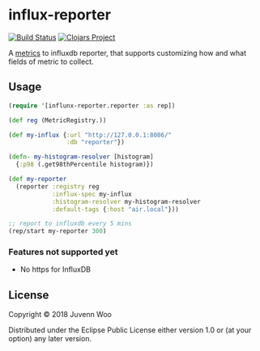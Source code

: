 # influx-reporter

[![Build Status](https://travis-ci.org/juvenn/influx-reporter.svg?branch=master)](https://travis-ci.org/juvenn/influx-reporter)
[![Clojars Project](https://img.shields.io/clojars/v/influx-reporter.svg)](https://clojars.org/influx-reporter)

A [metrics](https://github.com/dropwizard/metrics) to influxdb reporter, that supports customizing
how and what fields of metric to collect.

## Usage

```clojure
(require '[influnx-reporter.reporter :as rep])

(def reg (MetricRegistry.))

(def my-influx {:url "http://127.0.0.1:8086/"
                :db "reporter"})

(defn- my-histogram-resolver [histogram]
  {:p98 (.get98thPercentile histogram)})

(def my-reporter
  (reporter :registry reg
            :influx-spec my-influx
            :histogram-resolver my-histogram-resolver
            :default-tags {:host "air.local"}))

;; report to influxdb every 5 mins
(rep/start my-reporter 300)
```


### Features not supported yet

* No https for InfluxDB

## License

Copyright © 2018 Juvenn Woo

Distributed under the Eclipse Public License either version 1.0 or (at
your option) any later version.
